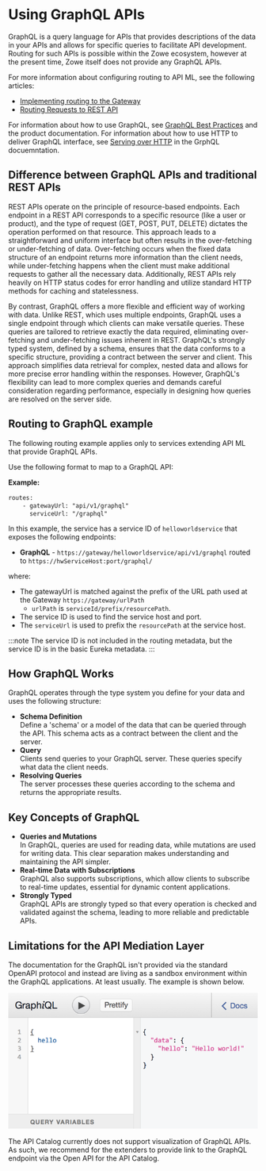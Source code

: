 # Using GraphQL APIs

GraphQL is a query language for APIs that provides descriptions of the data in your APIs and allows for specific queries to facilitate API development. Routing for such APIs is possible within the Zowe ecosystem, however at the present time, Zowe itself does not provide any GraphQL APIs. 

For more information about configuring routing to API ML, see the following articles:
* [Implementing routing to the Gateway](../../extend/extend-apiml/implementing-routing-to-the-api-gateway)
* [Routing Requests to REST API](user-guide/api-mediation/routing-requests-to-rest-apis)

For information about how to use GraphQL, see [GraphQL Best Practices](https://graphql.org/learn/best-practices/) and the product documentation. For information about how to use HTTP to deliver GraphQL interface, see [Serving over HTTP](https://graphql.org/learn/serving-over-http/) in the GrphQL docuemntation.

## Difference between GraphQL APIs and traditional REST APIs

REST APIs operate on the principle of resource-based endpoints. Each endpoint in a REST API corresponds to a specific resource (like a user or product), and the type of request (GET, POST, PUT, DELETE) dictates the operation performed on that resource. This approach leads to a straightforward and uniform interface but often results in the over-fetching or under-fetching of data. Over-fetching occurs when the fixed data structure of an endpoint returns more information than the client needs, while under-fetching happens when the client must make additional requests to gather all the necessary data. Additionally, REST APIs rely heavily on HTTP status codes for error handling and utilize standard HTTP methods for caching and statelessness.

By contrast, GraphQL offers a more flexible and efficient way of working with data. Unlike REST, which 
uses multiple endpoints, GraphQL uses a single endpoint through which clients can make versatile queries. These queries are tailored to retrieve exactly the data required, eliminating over-fetching and under-fetching issues inherent in REST. GraphQL's strongly typed system, defined by a schema, ensures that the data conforms to a specific structure, providing a contract between the server and client. This approach simplifies data retrieval for complex, nested data and allows for more precise error handling within the responses. However, GraphQL's flexibility can lead to more complex queries and demands careful consideration regarding performance, especially in designing how queries are resolved on the server side.

## Routing to GraphQL example

The following routing example applies only to services extending API ML that provide GraphQL APIs.

Use the following format to map to a GraphQL API:

**Example:**

    routes:
        - gatewayUrl: "api/v1/graphql"
          serviceUrl: "/graphql"

In this example, the service has a service ID of `helloworldservice` that exposes the following endpoints:

* **GraphQL** - `https://gateway/helloworldservice/api/v1/graphql` routed to `https://hwServiceHost:port/graphql/`

where:

* The gatewayUrl is matched against the prefix of the URL path used at the Gateway `https://gateway/urlPath`
  * `urlPath` is `serviceId/prefix/resourcePath`.
* The service ID is used to find the service host and port.
* The `serviceUrl` is used to prefix the `resourcePath` at the service host.

:::note
The service ID is not included in the routing metadata, but the service ID is in the basic Eureka metadata.
:::

## How GraphQL Works

GraphQL operates through the type system you define for your data and uses the following structure:

- **Schema Definition**  
Define a 'schema' or a model of the data that can be queried through the API. This schema acts as a contract between the client and the server.
- **Query**  
Clients send queries to your GraphQL server. These queries specify what data the client needs.
- **Resolving Queries**  
The server processes these queries according to the schema and returns the appropriate results.

## Key Concepts of GraphQL

- **Queries and Mutations**  
In GraphQL, queries are used for reading data, while mutations are used for writing data. This clear separation makes understanding and maintaining the API simpler.
- **Real-time Data with Subscriptions**  
GraphQL also supports subscriptions, which allow clients to subscribe to real-time updates, essential for dynamic content applications.
- **Strongly Typed**  
GraphQL APIs are strongly typed so that every operation is checked and validated against the schema, leading to more reliable and predictable APIs.

## Limitations for the API Mediation Layer

The documentation for the GraphQL isn't provided via the standard OpenAPI protocol and instead are living as a sandbox environment within the GraphQL applications. At least usually. The example is shown below. 

![GraphQL](../../images/api-mediation/graphql-image.png)

The API Catalog currently does not support visualization of GraphQL APIs. As such, we recommend for the extenders to provide 
link to the GraphQL endpoint via the Open API for the API Catalog. 
